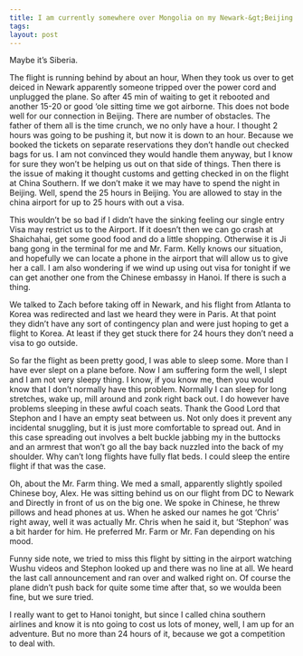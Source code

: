 ```yaml
---
title: I am currently somewhere over Mongolia on my Newark-&gt;Beijing flight.
tags: 
layout: post
---
```

Maybe it’s Siberia. 



The flight is running behind by about an hour, When they took us over to get deiced in Newark apparently someone tripped over the power cord and unplugged the plane.  So after 45 min of waiting to get it rebooted and another 15-20 or good ‘ole sitting time we got airborne.  This does not bode well for our connection in Beijing.  There are number of obstacles.  The father of them all is the time crunch, we no only have a hour.  I thought 2 hours was going to be pushing it, but now it is down to an hour.  Because we booked the tickets on separate reservations they don’t handle out checked bags for us.  I am not convinced they would handle them anyway, but I know for sure they won’t be helping us out on that side of things.  Then there is the issue of making it thought customs and getting checked in on the flight at China Southern.  If we don’t make it we may have to spend the night in Beijing.  Well, spend the 25 hours in Beijing.  You are allowed to stay in the china airport for up to 25 hours with out a visa.



This wouldn’t be so bad if I didn’t have the sinking feeling our single entry Visa may restrict us to the Airport.  If it doesn’t then we can go crash at Shaichahai, get some good food and do a little shopping.  Otherwise it is Ji bang gong in the terminal for me and Mr. Farm. Kelly knows our situation, and hopefully we can locate a phone in the airport that will allow us to give her a call.  I am also wondering if we wind up using out visa for tonight if we can get another one from the Chinese embassy in Hanoi.  If there is such a thing.



We talked to Zach before taking off in Newark, and his flight from Atlanta to Korea was redirected and last we heard they were in Paris.  At that point they didn’t have any sort of contingency plan and were just hoping to get a flight to Korea.  At least if they get stuck there for 24 hours they don’t need a visa to go outside.    



So far the flight as been pretty good, I was able to sleep some. More than I have ever slept on a plane before.  Now I am suffering form the well, I slept and I am not very sleepy thing.  I know, if you know me, then you would know that I don’t normally have this problem.  Normally I can sleep for long stretches, wake up, mill around and zonk right back out. I do however have problems sleeping in these awful coach seats.  Thank the Good Lord that Stephon and I have an empty seat between us.  Not only does it prevent any incidental snuggling, but it is just more comfortable to spread out.  And in this case spreading out involves a belt buckle jabbing my in the buttocks and an armrest that won’t go all the bay back nuzzled into the back of my shoulder. Why can’t long flights have fully flat beds.  I could sleep the entire flight if that was the case. 



Oh, about the Mr. Farm thing.  We med a small, apparently slightly spoiled Chinese boy, Alex.  He was sitting behind us on our flight from DC to Newark and Directly in front of us on the big one.  We spoke in Chinese, he threw pillows and head phones at us.  When he asked our names he got ‘Chris’ right away, well it was actually Mr. Chris when he said it, but ‘Stephon’ was a bit harder for him.  He preferred Mr. Farm or Mr. Fan depending on his mood.



Funny side note, we tried to miss this flight by sitting in the airport watching Wushu videos and Stephon looked up and there was no line at all.  We heard the last call announcement and ran over and walked right on.  Of course the plane didn’t push back for quite some time after that, so we woulda been fine, but we sure tried.



I really want to get to Hanoi tonight, but since I called china southern airlines and know it is nto going to cost us lots of money, well, I am up for an adventure. But no more than 24 hours of it, because we got a competition to deal with.

